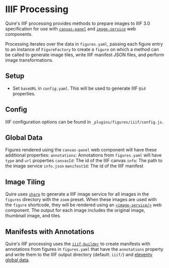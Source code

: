 # IIIF Processing
Quire's IIIF processing provides methods to prepare images to IIIF 3.0 specification for use with [`canvas-panel`](https://iiif-canvas-panel.netlify.app/docs/components/cp) and [`image-service`](https://iiif-canvas-panel.netlify.app/docs/components/single-image-service) web components.

Processing iterates over the data in `figures.yaml`, passing each figure entry to an instance of `FigureFactory` to create a `figure` on which a method can be called to generate image tiles, write IIIF manifest JSON files, and perform image transformations.

## Setup
- Set `baseURL` in `config.yaml`. This will be used to generate IIIF `@id` properties.

## Config
IIIF configuration options can be found in `_plugins/figures/iiif/config.js`.

## Global Data
Figures rendered using the `canvas-panel` web component will have these additional properties:
`annotations`: Annotations from `figures.yaml` will have `type` and `url` properties
`canvasId`: The id of the IIIF canvas
`info`: The path to the image service `info.json`
`manifestId`: The id of the IIIF manifest

## Image Tiling
Quire uses [`sharp`](https://sharp.pixelplumbing.com/api-output#tile) to generate a IIIF image service for all images in the `figures` directory with the `zoom` preset. When these images are used with the `figure` shortcode, they will be rendered using an [`<image-service/>`](https://iiif-canvas-panel.netlify.app/docs/components/single-image-service) web component. The output for each image includes the original image, thumbnail image, and tiles.

## Manifests with Annotations
Quire's IIIF processing uses the [`iiif-builder`](https://github.com/stephenwf/iiif-builder) to create manifests with annotations from figures in `figures.yaml` that have the `annotations` property and write them to the IIIF output directory (default: `iiif/`) and [eleventy global data](https://www.11ty.dev/docs/data-global-custom/#global-data-from-the-configuration-api).
